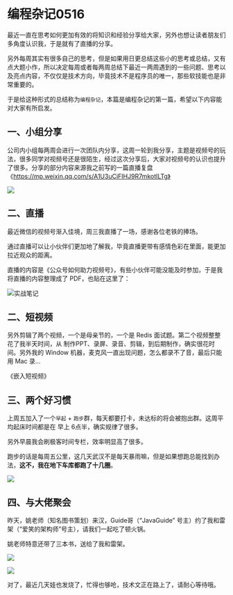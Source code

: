 # 编程杂记0516

最近一直在思考如何更加有效的将知识和经验分享给大家，另外也想让读者朋友们多角度认识我，于是就有了直播的分享。

另外每周其实有很多自己的思考，但是如果用日更总结这些小的思考或总结，又有点大题小作，所以决定每周或者每两周总结下最近一两周遇到的一些问题、思考以及亮点内容，不仅仅是技术方向，毕竟技术不是程序员的唯一，那些软技能也是非常重要的。

于是给这种形式的总结称为`编程杂记`，本篇是编程杂记的第一篇，希望以下内容能对大家有所启发。

## 一、小组分享

公司内小组每两周会进行一次团队内分享，这周一轮到我分享，主题是视频号的玩法，很多同学对视频号还是很陌生，经过这次分享后，大家对视频号的认识也提升了很多。分享的部分内容来源我之前写的一篇直播复盘《https://mp.weixin.qq.com/s/A1U3uCiFIHJ9R7mkotILTg》

![](https://mmbiz.qpic.cn/mmbiz_png/SfAHMuUxqJ1jvqrjrGHGB4EleG9fgPZ8yFFTVW7xW2arUZaSqbwM1kjoz98PgI7Bo9Pl7t9zvcSbTm6vZIn4bg/640?wx_fmt=png&tp=webp&wxfrom=5&wx_lazy=1&wx_co=1)

## 二、直播

最近微信的视频号渐入佳境，周三我直播了一场，感谢各位老铁的捧场。

通过直播可以让小伙伴们更加地了解我，毕竟直播更带有感情色彩在里面，能更加拉近观众的距离。

直播的内容是《公众号如何助力视频号》，有些小伙伴可能没能及时参加，于是我将直播的内容整理成了 PDF，也贴在这里了：

![实战笔记](http://cdn.jayh.club/uPic/%E5%AE%9E%E6%88%98%E7%AC%94%E8%AE%B0.png)

## 二、短视频

另外剪辑了两个视频，一个是母亲节的，一个是 Redis 面试题。第二个视频整整花了我半天时间，从 制作PPT、录屏、录音、剪辑，到后期制作，确实很花时间。另外我的 Window 机器，麦克风一直出现问题，怎么都录不了音，最后只能用 Mac 录...

《嵌入短视频》

## 三、两个好习惯

上周五加入了一个`早起` + `跑步`群，每天都要打卡，未达标的将会被抱出群。这周平均起床时间都是在 早上 6点半，确实规律了很多。

另外早晨我会刷极客时间专栏，效率明显高了很多。

跑步的话是每周五公里，这几天武汉不是每天暴雨嘛，但是如果想跑总能找到办法，**这不，我在地下车库都跑了十几圈**。

![](http://cdn.jayh.club/uPic/image-20210516192833607.png)

## 四、与大佬聚会

昨天，姚老师（知名图书策划）来汉，Guide哥（“JavaGuide” 号主）约了我和雷架（“爱笑的架构师”号主），请我们一起吃了顿火锅。

姚老师特意还带了三本书，送给了我和雷架。

![](http://cdn.jayh.club/uPic/image-20210516194007513.png)

![](http://cdn.jayh.club/uPic/image-20210516194136304.png)

对了，最近几天娃也发烧了，忙得也够呛，技术文正在路上了，请耐心等待哦。